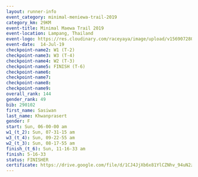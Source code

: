 ```yaml
---
layout: runner-info 
event_category: minimal-meniewa-trail-2019 
category_km: 29KM 
event-title: Minimal Maewa Trail 2019 
event-location: Lampang, Thailand 
event-logo: https://res.cloudinary.com/raceyaya/image/upload/v1569072805/logo/minimal-trail_ktnvsp.jpg 
event-date:  14-Jul-19 
checkpoint-name2: W1 (T-2) 
checkpoint-name3: W3 (T-4) 
checkpoint-name4: W2 (T-3) 
checkpoint-name5: FINISH (T-6) 
checkpoint-name6: 
checkpoint-name7: 
checkpoint-name8: 
checkpoint-name9: 
overall_rank: 144
gender_rank: 49
bib: 290102
first_name: Sasiwan
last_name: Khwanprasert
gender: F
start: Sun, 06-00-00 am
w1_(t_2): Sun, 07-31-15 am
w3_(t_4): Sun, 09-22-55 am
w2_(t_3): Sun, 08-17-55 am
finish_(t_6): Sun, 11-16-33 am
finish: 5-16-33
status: FINISHER
certificate: https://drive.google.com/file/d/1CJ4JjXb6x81YlCZNhv_94uN2z_esUs95/view?usp=sharing
---
```

